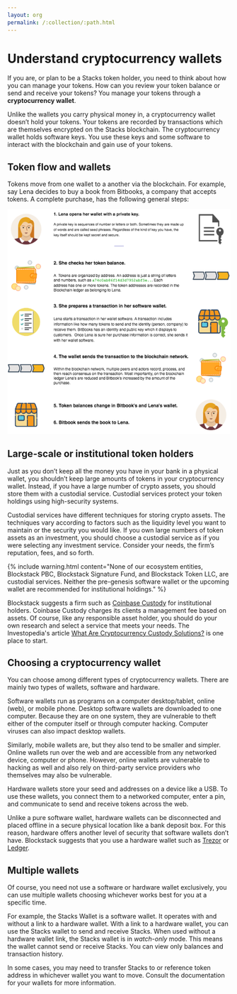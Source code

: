 ```yaml
---
layout: org
permalink: /:collection/:path.html
---
```

# Understand cryptocurrency wallets

If you are, or plan to be a Stacks token holder, you need to think about how you
can manage your tokens. How can you review your token balance or send and
receive your tokens? You manage your tokens through a **cryptocurrency wallet**.

Unlike the wallets you carry physical money in, a cryptocurrency wallet doesn’t
hold your tokens. Your tokens are recorded by transactions which are themselves
encrypted on the Stacks blockchain. The cryptocurrency wallet holds software
keys. You use these keys and some software to interact with the blockchain and
gain use of your tokens.


## Token flow and wallets

Tokens move from one wallet to a another via the blockchain. For example, say
Lena decides to buy a book from Bitbooks, a company that accepts tokens. A
complete purchase, has the following general steps:

 ![](images/key.png)


## Large-scale or institutional token holders

Just as you don’t keep all the money you have in your bank in a physical wallet,
you shouldn’t keep large amounts of tokens in your cryptocurrency wallet.
Instead, if you have a large number of crypto assets, you should store them with
a custodial service. Custodial services protect your token holdings using
high-security systems.

Custodial services have different techniques for storing crypto assets.
The techniques vary according to factors such as the liquidity level you want to
maintain or the security you would like. If you own large numbers of token
assets as an investment, you should choose a custodial service as if you were
selecting any investment service. Consider your needs, the firm’s reputation,
fees, and so forth.

{% include warning.html content="None of our ecosystem entities, Blockstack PBC,
Blockstack Signature Fund, and Blockstack Token LLC, are custodial services.
Neither the pre-genesis software wallet or the upcoming wallet are recommended for
institutional holdings." %}

Blockstack suggests a firm such as [Coinbase
Custody](https://custody.coinbase.com/) for institutional holders. Coinbase
Custody charges its clients a management fee based on assets. Of course, like
any responsible asset holder, you should do your own research and select a
service that meets your needs. The Investopedia's article [What Are Cryptocurrency
Custody
Solutions?](https://www.investopedia.com/news/what-are-cryptocurrency-custody-solutions/)
is one place to start.


## Choosing a cryptocurrency wallet

You can choose among different types of cryptocurrency wallets. There are mainly
two types of wallets, software and hardware.

Software wallets run as programs on a computer desktop/tablet, online (web), or
mobile phone. Desktop software wallets are downloaded to one computer. Because
they are on one system, they are vulnerable to theft either of the computer
itself or through computer hacking. Computer viruses can also impact desktop
wallets.

Similarly, mobile wallets are, but they also tend to be smaller and simpler.
Online wallets run over the web and are accessible from any networked device,
computer or phone. However, online wallets are vulnerable to hacking as well and
also rely on third-party service providers who themselves may also be
vulnerable.

Hardware wallets store your seed and addresses on a device like a USB. To use
these wallets, you connect them to a networked computer, enter a pin, and
communicate to send and receive tokens across the web.

Unlike a pure software wallet, hardware wallets can be disconnected and placed
offline in a secure physical location like a bank deposit box. For this reason,
hardware offers another level of security that software wallets don’t have.
Blockstack suggests that you use a hardware wallet such as
[Trezor](https://trezor.io/) or [Ledger](https://www.ledger.com/).

## Multiple wallets

Of course, you need not use a software or hardware wallet exclusively, you can
use multiple wallets choosing whichever works best for you at a specific time.

For example, the Stacks Wallet is a software wallet. It operates with and
without a link to a hardware wallet. With a link to a hardware wallet, you can
use the Stacks wallet to send and receive Stacks. When used without a hardware
wallet link, the Stacks wallet is in _watch-only_ mode. This means the wallet
cannot send or receive Stacks. You can view only balances and transaction
history.

In some cases, you may need to transfer Stacks to or reference token address in whichever
wallet you want to move. Consult the documentation for your wallets for more
information.
